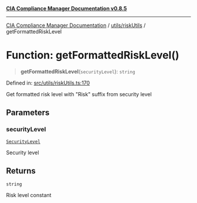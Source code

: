 [**CIA Compliance Manager Documentation v0.8.5**](../../../README.md)

***

[CIA Compliance Manager Documentation](../../../modules.md) / [utils/riskUtils](../README.md) / getFormattedRiskLevel

# Function: getFormattedRiskLevel()

> **getFormattedRiskLevel**(`securityLevel`): `string`

Defined in: [src/utils/riskUtils.ts:170](https://github.com/Hack23/cia-compliance-manager/blob/3ae0301247f765ba03c8c0fe645db4718bb8af76/src/utils/riskUtils.ts#L170)

Get formatted risk level with "Risk" suffix from security level

## Parameters

### securityLevel

[`SecurityLevel`](../../../types/cia/type-aliases/SecurityLevel.md)

Security level

## Returns

`string`

Risk level constant
